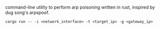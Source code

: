 command-line utility to perform arp poisoning written in rust, inspired by dug song's arpspoof.
```
cargo run -- -i <network_interface> -t <target_ip> -g <gateway_ip>
```